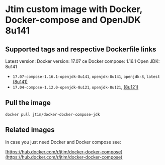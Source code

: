 # Jtim custom image with Docker, Docker-compose and OpenJDK 8u141

## Supported tags and respective Dockerfile links

Latest version:
Docker version: 17.07 ce
Docker compose: 1.16.1
Open JDK: 8u141

* `17.07-compose-1.16.1-openjdk-8u141`, `openjdk-8u141`, `openjdk-8`, `latest` [(8u141)](https://github.com/j-tim/docker-docker-compose-jdk/8u141/Dockerfile)  
* `17.04-compose-1.12.0-openjdk-8u121`, `openjdk-8u121`, [(8u121)](https://github.com/j-tim/docker-docker-compose-jdk/8u121/Dockerfile)  

## Pull the image 

```shell
docker pull jtim/docker-docker-compose-jdk
```

## Related images

In case you just need Docker and Docker compose see: 

[https://hub.docker.com/r/jtim/docker-docker-compose](https://hub.docker.com/r/jtim/docker-docker-compose)